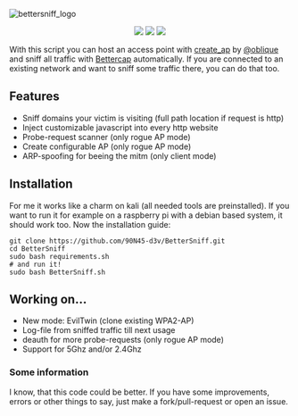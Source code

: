 ![bettersniff_logo](https://user-images.githubusercontent.com/79598596/148476254-b03924ae-5baa-499b-9878-8fab1919d655.png)
<p align="center">
  <img src="https://img.shields.io/badge/Ask%20me-anything-1abc9c.svg">
  <img src="https://img.shields.io/github/license/90N45-d3v/BetterSniff.svg">
  <img src="https://img.shields.io/badge/Made%20with-Bash-1f425f.svg">
</p>

With this script you can host an access point with [create_ap](https://github.com/oblique/create_ap) by [@oblique](https://github.com/oblique) and sniff all traffic with [Bettercap](https://www.bettercap.org/) automatically.
If you are connected to an existing network and want to sniff some traffic there, you can do that too.

## Features
- Sniff domains your victim is visiting (full path location if request is http)
- Inject customizable javascript into every http website
- Probe-request scanner (only rogue AP mode)
- Create configurable AP (only rogue AP mode)
- ARP-spoofing for beeing the mitm (only client mode)

## Installation
For me it works like a charm on kali (all needed tools are preinstalled). If you want to run it for example on a raspberry pi with a debian based system, it should work too.
Now the installation guide:
```
git clone https://github.com/90N45-d3v/BetterSniff.git
cd BetterSniff
sudo bash requirements.sh
# and run it!
sudo bash BetterSniff.sh
```

## Working on...
- New mode: EvilTwin (clone existing WPA2-AP)
- Log-file from sniffed traffic till next usage
- deauth for more probe-requests (only rogue AP mode)
- Support for 5Ghz and/or 2.4Ghz

### Some information
I know, that this code could be better. 
If you have some improvements, errors or other things to say, just make a fork/pull-request or open an issue.
